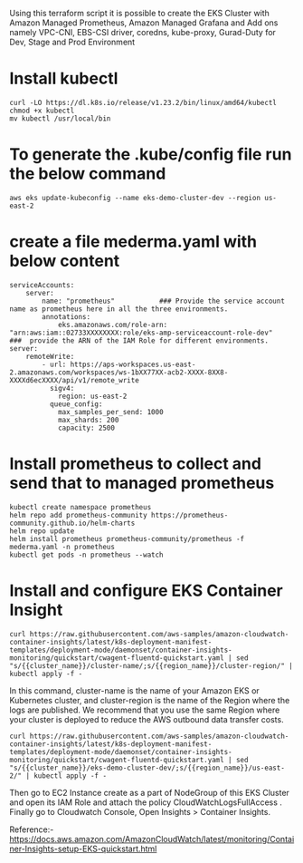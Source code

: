 Using this terraform script it is possible to create the EKS Cluster with Amazon Managed Prometheus, Amazon Managed Grafana and Add ons namely VPC-CNI, EBS-CSI driver, coredns, kube-proxy, Gurad-Duty for Dev, Stage and Prod Environment


# Install kubectl 
```
curl -LO https://dl.k8s.io/release/v1.23.2/bin/linux/amd64/kubectl
chmod +x kubectl
mv kubectl /usr/local/bin
```

# To generate the .kube/config file run the below command
```
aws eks update-kubeconfig --name eks-demo-cluster-dev --region us-east-2    
```

# create a file mederma.yaml with below content
```
serviceAccounts:
    server:
        name: "prometheus"           ### Provide the service account name as prometheus here in all the three environments.
        annotations:
            eks.amazonaws.com/role-arn: "arn:aws:iam::02733XXXXXXXX:role/eks-amp-serviceaccount-role-dev"   ###  provide the ARN of the IAM Role for different environments.
server:
    remoteWrite:
        - url: https://aps-workspaces.us-east-2.amazonaws.com/workspaces/ws-1bXX77XX-acb2-XXXX-8XX8-XXXXd6ecXXXX/api/v1/remote_write
          sigv4:
            region: us-east-2
          queue_config:
            max_samples_per_send: 1000
            max_shards: 200
            capacity: 2500
```


# Install prometheus to collect and send that to managed prometheus
```
kubectl create namespace prometheus
helm repo add prometheus-community https://prometheus-community.github.io/helm-charts
helm repo update
helm install prometheus prometheus-community/prometheus -f mederma.yaml -n prometheus
kubectl get pods -n prometheus --watch
```

# Install and configure EKS Container Insight 
```
curl https://raw.githubusercontent.com/aws-samples/amazon-cloudwatch-container-insights/latest/k8s-deployment-manifest-templates/deployment-mode/daemonset/container-insights-monitoring/quickstart/cwagent-fluentd-quickstart.yaml | sed "s/{{cluster_name}}/cluster-name/;s/{{region_name}}/cluster-region/" | kubectl apply -f -
```

In this command, cluster-name is the name of your Amazon EKS or Kubernetes cluster, and cluster-region is the name of the Region where the logs are published. We recommend that you use the same Region where your cluster is deployed to reduce the AWS outbound data transfer costs.

```
curl https://raw.githubusercontent.com/aws-samples/amazon-cloudwatch-container-insights/latest/k8s-deployment-manifest-templates/deployment-mode/daemonset/container-insights-monitoring/quickstart/cwagent-fluentd-quickstart.yaml | sed "s/{{cluster_name}}/eks-demo-cluster-dev/;s/{{region_name}}/us-east-2/" | kubectl apply -f -
```

Then go to EC2 Instance create as a part of NodeGroup of this EKS Cluster and open its IAM Role and attach the policy CloudWatchLogsFullAccess . Finally go to Cloudwatch Console, Open Insights > Container Insights. 



Reference:- https://docs.aws.amazon.com/AmazonCloudWatch/latest/monitoring/Container-Insights-setup-EKS-quickstart.html
